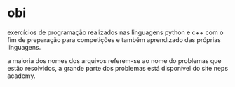 # obi
 
exercícios de programação realizados nas linguagens python e c++ com o fim de preparação para competições e também aprendizado das próprias linguagens.

a maioria dos nomes dos arquivos referem-se ao nome do problemas que estão resolvidos, a grande parte dos problemas está disponível do site neps academy.
